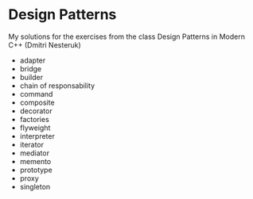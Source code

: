 # Design Patterns
My solutions for the exercises from the class Design Patterns in Modern C++ (Dmitri Nesteruk)

* adapter
* bridge
* builder
* chain of responsability
* command
* composite
* decorator
* factories
* flyweight
* interpreter
* iterator
* mediator
* memento
* prototype
* proxy
* singleton
